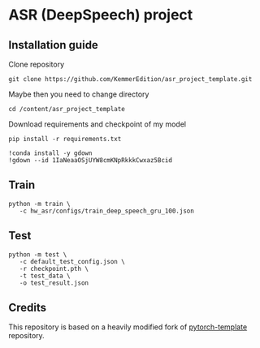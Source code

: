 # ASR (DeepSpeech) project

## Installation guide

Clone repository
   ```shell
   git clone https://github.com/KemmerEdition/asr_project_template.git
   ```
Maybe then you need to change directory

   ```shell
   cd /content/asr_project_template
   ```
Download requirements and checkpoint of my model
   ```shell
   pip install -r requirements.txt
   ```
   ```shell
   !conda install -y gdown
   !gdown --id 1IaNeaaOSjUYW8cmKNpRkkkCwxaz5Bcid
   ```
## Train
   ```shell
   python -m train \
      -c hw_asr/configs/train_deep_speech_gru_100.json
   ```
## Test
   ```shell
   python -m test \
      -c default_test_config.json \
      -r checkpoint.pth \
      -t test_data \
      -o test_result.json
   ```

## Credits

This repository is based on a heavily modified fork
of [pytorch-template](https://github.com/victoresque/pytorch-template) repository.
